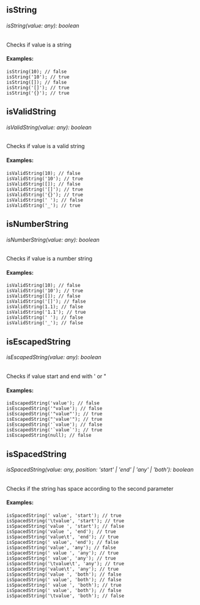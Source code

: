 ## isString
###### isString(value: any): boolean
Checks if value is a string

#### Examples:
```
isString(10); // false
isString('10'); // true
isString([]); // false
isString('[]'); // true
isString('{}'); // true
```

## isValidString
###### isValidString(value: any): boolean
Checks if value is a valid string

#### Examples:
```
isValidString(10); // false
isValidString('10'); // true
isValidString([]); // false
isValidString('[]'); // true
isValidString('{}'); // true
isValidString(' '); // false
isValidString('_'); // true
```

## isNumberString
###### isNumberString(value: any): boolean
Checks if value is a number string

#### Examples:
```
isValidString(10); // false
isValidString('10'); // true
isValidString([]); // false
isValidString('[]'); // false
isValidString(1.1); // false
isValidString('1.1'); // true
isValidString(' '); // false
isValidString('_'); // false
```

## isEscapedString
###### isEscapedString(value: any): boolean
Checks if value start and end with ' or "

#### Examples:
```
isEscapedString('value'); // false
isEscapedString('"value'); // false
isEscapedString('"value"'); // true
isEscapedString("'value'"); // true
isEscapedString('`value'); // false
isEscapedString('`value`'); // true
isEscapedString(null); // false
```

## isSpacedString
###### isSpacedString(value: any, position: 'start' | 'end' | 'any' | 'both'): boolean
Checks if the string has space according to the second parameter

#### Examples:
```
isSpacedString(' value', 'start'); // true
isSpacedString('\tvalue', 'start'); // true
isSpacedString('value ', 'start'); // false
isSpacedString('value ', 'end'); // true
isSpacedString('value\t', 'end'); // true
isSpacedString(' value', 'end'); // false
isSpacedString('value', 'any'); // false
isSpacedString(' value ', 'any'); // true
isSpacedString(' value', 'any'); // true
isSpacedString('\tvalue\t', 'any'); // true
isSpacedString('value\t', 'any'); // true
isSpacedString('value ', 'both'); // false
isSpacedString(' value', 'both'); // false
isSpacedString(' value ', 'both'); // true
isSpacedString(' value', 'both'); // false
isSpacedString('\tvalue', 'both'); // false
```